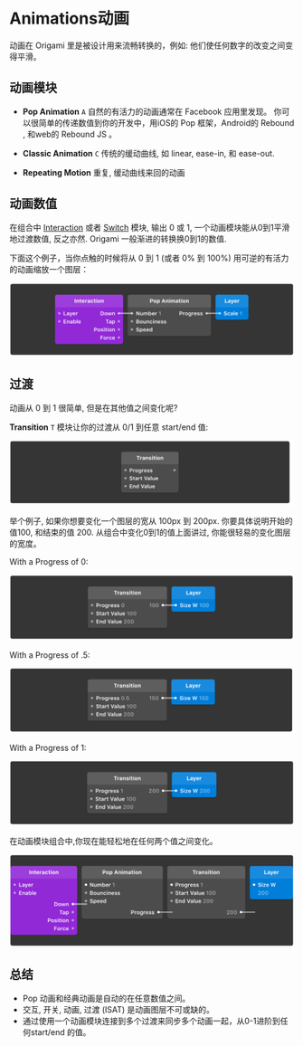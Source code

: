 # Animations动画

动画在 Origami 里是被设计用来流畅转换的，例如: 他们使任何数字的改变之间变得平滑。

## 动画模块

* **Pop Animation** `A` 自然的有活力的动画通常在 Facebook 应用里发现。 你可以很简单的传递数值到你的开发中，用iOS的 Pop 框架，Android的 Rebound , 和web的 Rebound JS 。

* **Classic Animation** `C` 传统的缓动曲线, 如 linear, ease-in, 和 ease-out.

* **Repeating Motion** 重复, 缓动曲线来回的动画


## 动画数值

在组合中  [Interaction](http://origami.design/documentation/patches/builtin.layer.interaction.html) 或者  [Switch](http://origami.design/documentation/patches/builtin.switch.html) 模块,  输出 0 或 1, 一个动画模块能从0到1平滑地过渡数值, 反之亦然. Origami 一般渐进的转换换0到1的数值.

下面这个例子，当你点触的时候将从 0 到 1 \(或者 0% 到 100%\) 用可逆的有活力的动画缩放一个图层：

![](/assets/12.png)

## 过渡

动画从 0 到 1 很简单, 但是在其他值之间变化呢?

**Transition** `T` 模块让你的过渡从 0\/1 到任意 start\/end 值:

![](/assets/13.png)

举个例子, 如果你想要变化一个图层的宽从 100px 到 200px. 你要具体说明开始的值100, 和结束的值 200. 从组合中变化0到1的值上面讲过, 你能很轻易的变化图层的宽度。

With a Progress of 0:

![](/assets/14.png)

With a Progress of .5:

![](/assets/15.png)

With a Progress of 1:

![](/assets/16.png)

在动画模块组合中,你现在能轻松地在任何两个值之间变化。

![](/assets/17.png)

## 总结

* Pop 动画和经典动画是自动的在任意数值之间。
* 交互, 开关, 动画, 过渡 \(ISAT\) 是动画图层不可或缺的。
* 通过使用一个动画模块连接到多个过渡来同步多个动画一起，从0-1进阶到任何start\/end 的值。

